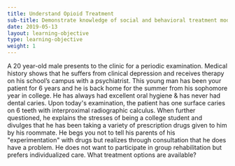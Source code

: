 ```yaml
---
title: Understand Opioid Treatment 
sub-title: Demonstrate knowledge of social and behavioral treatment modalities for patients identified as being at-risk or having substance abuse disorder 
date: 2019-05-13
layout: learning-objective
type: learning-objective
weight: 1
---
```

A 20 year-old male presents to the clinic for a periodic examination. Medical
history shows that he suffers from clinical depression and receives therapy on
his school’s campus with a psychiatrist. This young man has been your patient
for 6 years and he is back home for the summer from his sophomore year in
college. He has always had excellent oral hygiene & has never had dental
caries. Upon today's examination, the patient has one surface caries on 6 teeth
with interproximal radiographic calculus. When further questioned, he explains
the stresses of being a college student and divulges that he has been taking a
variety of prescription drugs given to him by his roommate. He begs you not to
tell his parents of his "experimentation" with drugs but realizes through
consultation that he does have a problem. He does not want to participate in
group rehabilitation but prefers individualized care. What treatment options
are available?
